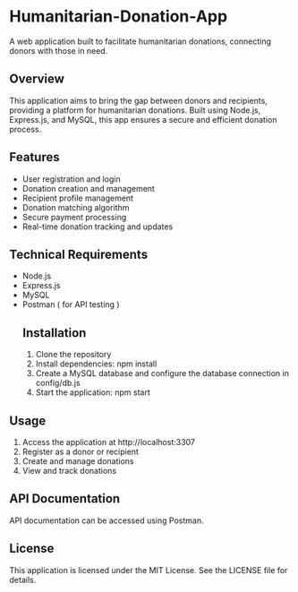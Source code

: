 # Humanitarian-Donation-App
A web application built to facilitate humanitarian donations, connecting donors with those in need.
## Overview
This application aims to bring the gap between donors and recipients, providing a platform for humanitarian donations. Built using Node.js, Express.js, and MySQL, this app ensures a secure and efficient donation process.
## Features
* User registration and login
* Donation creation and management
* Recipient profile management
* Donation matching algorithm
* Secure payment processing
* Real-time donation tracking and updates
## Technical Requirements
* Node.js
* Express.js
* MySQL
* Postman ( for API testing )
  ## Installation
  1. Clone the repository
  2. Install dependencies: npm install
  3. Create a MySQL database and configure the database connection in config/db.js
  4. Start the application: npm start
## Usage 
1. Access the application at http://localhost:3307
2. Register as a donor or recipient
3. Create and manage donations
4. View and track donations
## API Documentation
API documentation can be accessed using Postman.
## License
This application is licensed under the MIT License. See the LICENSE file for details.
